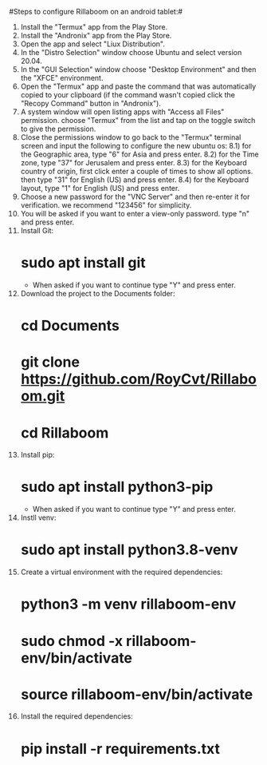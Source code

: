 #Steps to configure Rillaboom on an android tablet:#

1) Install the "Termux" app from the Play Store.
2) Install the "Andronix" app from the Play Store.
3) Open the app and select "Liux Distribution".
4) In the "Distro Selection" window choose Ubuntu and select version 20.04.
5) In the "GUI Selection" window choose "Desktop Environment" and then the "XFCE" environment.
6) Open the "Termux" app and paste the command that was automatically copied to your clipboard (if the command wasn't copied click the "Recopy Command" button in "Andronix").
7) A system window will open listing apps with "Access all Files" permission. choose "Termux" from the list and tap on the toggle switch to give the permission.
8) Close the permissions window to go back to the "Termux" terminal screen and input the following to configure the new ubuntu os:
    8.1) for the Geographic area, type "6" for Asia and press enter.
    8.2) for the Time zone, type "37" for Jerusalem and press enter.
    8.3) for the Keyboard country of origin, first click enter a couple of times to show all options. then type "31" for English (US) and press enter.
    8.4) for the Keyboard layout, type "1" for English (US) and press enter.
9) Choose a new password for the "VNC Server" and then re-enter it for verification. we recommend "123456" for simplicity.
10) You will be asked if you want to enter a view-only password. type "n" and press enter.
11) Install Git:
    # sudo apt install git
    * When asked if you want to continue type "Y" and press enter.
12) Download the project to the Documents folder:
    # cd Documents
    # git clone https://github.com/RoyCvt/Rillaboom.git
    # cd Rillaboom
13) Install pip:
    # sudo apt install python3-pip
    * When asked if you want to continue type "Y" and press enter.
14) Instll venv:
    # sudo apt install python3.8-venv
15) Create a virtual environment with the required dependencies:
    # python3 -m venv rillaboom-env
    # sudo chmod -x rillaboom-env/bin/activate
    # source rillaboom-env/bin/activate
16) Install the required dependencies:
    # pip install -r requirements.txt


